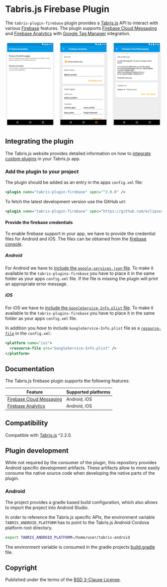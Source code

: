 # Tabris.js Firebase Plugin

The `tabris-plugin-firebase` plugin provides a [Tabris.js](https://tabrisjs.com) API to interact with various [Firebase](https://firebase.google.com/) features. The plugin supports [Firebase Cloud Messaging](https://firebase.google.com/docs/cloud-messaging/) and [Firebase Analytics](https://firebase.google.com/docs/analytics/) with [Google Tag Manager](https://www.google.com/intl/de/tagmanager/) integration.

![Overview](doc/img/overview.png)

## Integrating the plugin

The Tabris.js website provides detailed information on how to [integrate custom plugins](https://tabrisjs.com/documentation/latest/build#adding-plugins) in your Tabris.js app.

### Add the plugin to your project

The plugin should be added as an entry in the apps `config.xml` file:

```xml
<plugin name="tabris-plugin-firebase" spec="^2.0.0" />
```

To fetch the latest development version use the GitHub url:

```xml
<plugin name="tabris-plugin-firebase" spec="https://github.com/eclipsesource/tabris-plugin-firebase.git" />
```

#### Provide the firebase credentials

To enable firebase support in your app, we have to provide the credential files for Android and iOS. The files can be obtained from the [firebase console](https://console.firebase.google.com).

##### Android

For Android we have to [include the `google-services.json` file](https://firebase.google.com/docs/android/setup#add_firebase_to_your_app). To make it available to the `tabris-plugins-firebase` you have to place it in the same folder as your apps `config.xml` file. If the file is missing the plugin will print an appropriate error message.


##### iOS

For iOS we have to [include the `GoogleService-Info.plist` file](https://firebase.google.com/docs/ios/setup#add_firebase_to_your_app). To make it available to the `tabris-plugins-firebase` you have to place it in the same folder as your apps `config.xml` file.

In addition you _have to_ include `GoogleService-Info.plist` file as a [`resource-file`](https://cordova.apache.org/docs/en/latest/config_ref/#resource-file) in the `config.xml`:

```xml
<platform name="ios">
  <resource-file src="GoogleService-Info.plist" />
</platform>
```

## Documentation

The Tabris.js firebase plugin supports the following features:

Feature | Supported platforms
--- | ---
[Firebase Cloud Messaging](doc/cloud-messaging.md) | Android, iOS
[Firebase Analytics](doc/analytics.md) | Android, iOS

## Compatibility

Compatible with [Tabris.js](https://www.npmjs.com/package/tabris) ^2.2.0.

## Plugin development

While not required by the consumer of the plugin, this repository provides Android specific development artifacts. These artifacts allow to more easily consume the native source code when developing the native parts of the plugin.

### Android

The project provides a gradle based build configuration, which also allows to import the project into Android Studio.

In order to reference the Tabris.js specific APIs, the environment variable `TABRIS_ANDROID_PLATFORM` has to point to the Tabris.js Android Cordova platform root directory.

```bash
export TABRIS_ANDROID_PLATFORM=/home/user/tabris-android
```
 The environment variable is consumed in the gradle projects [build.gradle](project/android/build.gradle) file.

## Copyright

Published under the terms of the [BSD 3-Clause License](LICENSE).
